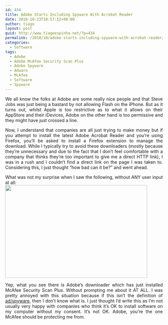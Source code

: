 ```yaml
---
id: 434
title: Adobe Starts Including Spyware With Acrobat Reader
date: 2010-10-23T18:57:52+00:00
author: tiago
layout: post
guid: http://www.tiagoespinha.net/?p=434
permalink: /2010/10/adobe-starts-including-spyware-with-acrobat-reader/
categories:
  - Software
tags:
  - Adobe
  - Adobe McAfee Security Scan Plus
  - Adobe Spyware
  - Adware
  - McAfee
  - Software
  - Spyware
---
```

<p style="text-align: justify;">
  We all know the folks at Adobe are some really nice people and that Steve Jobs was just being a bastard by not allowing Flash on the iPhone. But as it turns out, whilst Apple is too restrictive as to what it allows on their AppStore and their iDevices, Adobe on the other hand is too permissive and they might have just crossed a line.<!--more-->
</p>

<p style="text-align: justify;">
  Now, I understand that companies are all just trying to make money but if you attempt to install the latest Adobe Acrobat Reader and you&#8217;re using Firefox, you&#8217;ll be asked to install a Firefox extension to manage the download. While I typically try to avoid these downloaders (mostly because they&#8217;re unnecessary and due to the fact that I don&#8217;t feel comfortable with a company that thinks they&#8217;re too important to give me a direct HTTP link), I was in a rush and I couldn&#8217;t find a direct link on the page I was taken to. Considering this, I just thought &#8220;how bad can it be?&#8221; and went ahead.
</p>

<p style="text-align: justify;">
  What was not my surprise when I saw the following, without ANY user input at all:<br /> <a href="https://www.tiagoespinha.net/wp-content/uploads/2010/10/adobespyware.jpg" rel="lightbox[434]" title="adobespyware"><img class="size-full wp-image-435 alignnone" title="adobespyware" src="https://www.tiagoespinha.net/wp-content/uploads/2010/10/adobespyware.jpg" alt="" width="454" height="295" /></a>
</p>

<p style="text-align: justify;">
  <a href="https://www.tiagoespinha.net/wp-content/uploads/2010/10/adobespyware.jpg"></a>Yep, what you see there is Adobe&#8217;s downloader which has just installed McAfee Security Scan Plus. Without prompting me about it AT ALL. I was pretty annoyed with this situation because if this isn&#8217;t the definition of <a href="http://en.wikipedia.org/wiki/Privacy-invasive_software" target="_blank">ad/spyware</a>, then I don&#8217;t know what is. I just thought I&#8217;d write this as I&#8217;m not usually very happy with companies who think it&#8217;s OK to install software on my computer without my consent. It&#8217;s not OK. Adobe, you&#8217;re the one McAfee should be protecting me from.
</p>